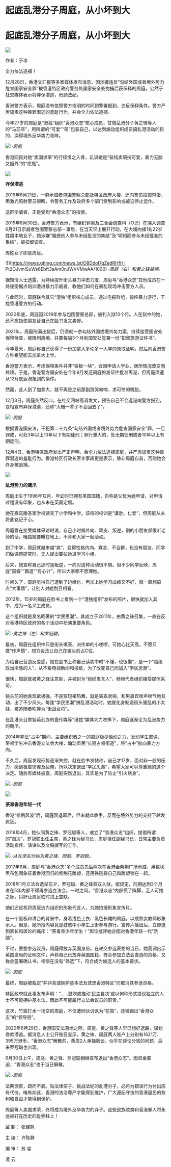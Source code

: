# 起底乱港分子周庭，从小坏到大

# 起底乱港分子周庭，从小坏到大

![](https://inews.gtimg.com/news_bt/O3-C6ebXqtbj_tORqdqalcOR5KxrtWlXC1vEPNJa2PEr4AA/1000)

作者：于冰

全力依法追捕！

12月28日，香港文汇报等多家媒体发布消息，因涉嫌违反“勾结外国或者境外势力危害国家安全罪”被香港特区政府警务处国家安全处拘捕后获保释的周庭，公然于社交媒体表示将弃保潜逃，罔顾法纪。

香港警方表示，周庭没有依照警方指明的时间到警署报到，违反保释条件。警方严厉谴责这种畏罪潜逃的羞耻行为，并会全力依法追捕。

今年27岁的周庭是“港独”组织“香港众志”核心成员，甘做乱港分子黄之锋等人的“马前卒”，用所谓的“可爱”“萌”包装自己，以达到煽动组织成员搞乱港活动的目的，深得境外反华势力青睐。

![](https://inews.gtimg.com/news_bt/Op5a6ypKcQ31QoWpe3gEPZK2ZPjgR9Y5_EV2xcUaXaz7cAA/1000)
_·周庭_

香港网民对她“卖国求荣”的行径恨之入骨，讥讽她是“装纯卖萌扮可爱，暴力无脑又媚外”的“花瓶”。

![](https://inews.gtimg.com/news_bt/O6dsDx1bZU74fTr7XDroJaG_6PfcqosF1qRW7U4VYHHhwAA/1000)

**弃保潜逃**

2019年6月21日，一群示威者包围警察总部及特区政府大楼，还向警员投掷鸡蛋，用激光照射警员眼睛，令警务工作及政府多个部门受到影响或被迫停止运作。

这群示威者，正是受到“香港众志”的指使。

2019年8月30日，香港警方表示，有组织罪案及三合会调查科（O记）在深入调查6月21日示威者包围警察总部一事后，在当天早上展开行动，在大埔拘捕1名22岁姓周本地女子，她涉嫌“煽惑他人参与未经批准的集结”及“明知而参与未经批准的集结”，被扣留调查。

周姓女子即是周庭。

![](https://inews.gtimg.com/news_bt/O8DdoI7qZedRHfH-
Pt2OJvmlSuWs6Ebft3aAm0nJWVVMwAA/1000) _·周庭（右）和黄之锋被捕。_

据知情人士透露，为持续提升街头暴力冲击力度，周庭与“香港众志”其他成员在一处秘密据点培训激进暴力示威者，教他们如何在暴乱现场冲击警方人员。

与此同时，周庭联合其它“港独”组织核心成员，通过电报群组，操控暴力游行，干扰香港警方的行动。

2020年底，周庭因2019年参与包围警察总部，被判入狱10个月。人在狱中的她，还不忘指使朋友替自己在脸书发文卖惨。

2021年，周庭刑满出狱后，仍须就一宗勾结外国或境外势力案，继续接受国安处保释候查，被限制离境，并要每隔3个月到国安处签署一份“扣留旅游证件书”。

今年夏天，周庭称自己获得了一份加拿大多伦多一大学的录取证明，然后向香港警方称希望能去加拿大上学。

香港警方表示，考虑保释条件并非“铁板一块”，会因申请人学业、居所情况改变而处理。于是，香港警方国安处在今年9月发还周庭旅游证件批准离港，但周庭须遵从12月底返港报到的条件。

然而，此人到了加拿大，就不再是之前那副哭哭啼啼、求可怜的嘴脸。

12月3日，周庭突然反口，在社交网站高调发文，预告自己不会返港向警方报到，变相宣布弃保潜逃，还称“大概一辈子不会回去了”。

![](https://inews.gtimg.com/news_bt/OlNTrB0AJvG3DYJjHQ6DsprNaIHEkVWEixG-0cLAFGCzkAA/1000)
_·周庭_

根据香港国安法，干犯第二十九条“勾结外国或者境外势力危害国家安全”罪，一旦罪成，可处3年以上10年以下有期徒刑；罪行重大的，处无期徒刑或者10年以上有期徒刑。

12月4日，香港特区政府发出严正声明，会全力依法追捕周庭，并严厉谴责这种畏罪潜逃的羞耻行为。香港特区行政长官李家超更是表示，除非周庭自首，否则她会终身被追捕。

![](https://inews.gtimg.com/news_bt/OxCylisinWjnqrfhUomzw7vrUsxDeO0eHaEgTsGYF-Y0UAA/1000)

**乱港势力的鹰爪**

周庭出生于1996年12月，年幼时已拥有英国国籍，自称是父母为她申请，对申请过程没有印象，也从未在英国定居。

她在嘉诺撒圣家学校读完了小学和中学。该校的校训是“谦逊、仁爱”，但周庭从未将此铭记于心。

周庭曾在接受媒体采访时说，自己小时候外向、顽皮、叛逆，别的小朋友都很听老师的话，唯独她要睡在地上，不肯和大家一起活动。

到了中学，周庭就越来越“疯”，变得性格内向、寡言、不合群，也没有朋友，同学们做课题研究时，无人提出要拉她进学习小组。

后来，她宣称自己那时是叛逆，一向对这种活动很不屑。但不少同学反映，周庭“孤僻”“霸道”“有心计”，所以大家都不愿理她。

时间久了，周庭觉得自己遭到了边缘化，再加上她学习成绩又不好，就一直想搞点“大事情”，让别人对她刮目相看。

2012年，15岁的周庭在脸书上看到一个“港独组织”发布的照片，很快就加入其中，成为一名义工成员。

这个组织就是臭名昭著的“学民思潮”。其成立于2011年，由黄之锋召集，一直在反对香港特区政府的各个活动中扮演重要角色。

![](https://inews.gtimg.com/news_bt/Omv3Id-2eFrE3XJ1iMc1a4OrgFGALsVbAdpRUtYAI28iUAA/1000)
_·黄之锋（左）和罗冠聪。_

最初，周庭在组织中只是街头填表、派传单的小喽啰。可她心比天高，不愿只做“传声筒”，想方设法让自己在镜头前占C位。

为给自己营造反差感，她在脸书上称自己读初中时“不懂，也很懒”，是一个“超级政治冷感的人”，从不看电视新闻和报纸，为了改变自己而加入“学民思潮”。

很快，周庭就被黄之锋注意到，并被封为“组织发言人”，频频代表组织接受媒体采访。

镜头前的她表现欲极强，不是穿短裙热舞，就是装乖卖萌，和男嘉宾嗲声嗲气地互动，出了不少风头。每逢“学民思潮”搞乱港活动时，她就化身制造街头骚乱的小太妹，被追随者吹捧为“街战女将”。

在乱港头目黎智英创办的壹传媒等“港独”媒体大力吹捧下，周庭逐渐沦为乱港势力的鹰爪。

2014年非法“占中”期间，主要组织者之一的周庭极尽煽动之力，发动学生罢课，带领学生冲击香港立法会大楼，煽动市民“长期占领街道”，将“占中”推向暴力方向。

不久后，周庭发现形势逐渐失控，就在脸书发帖称，自己才17岁，面对非一般的压力，感到极度彷徨及疲倦，所以决定退出“学民思潮”，希望大家可以尊重她的这个决定。随后有媒体披露，周庭突然退出，其实是为了防止“引火烧身”。

![](https://inews.gtimg.com/news_bt/O6wzZqD106Ud0y1XgR7ehGzdF5uebga3kzUIY9BuAJdsMAA/1000)
_·周庭_

![](https://inews.gtimg.com/news_bt/Oyfje966ZHWegAyKKad_twFjWrpepuJLupKuisZEcP5mMAA/1000)

**荼毒香港年轻一代**

香港“修例风波”后，周庭暂退幕后，但未就此收手，反而在境外势力的支持下越发疯狂。

2016年4月，她伙同黄之锋、罗冠聪等人，成立了“香港众志”组织，提倡所谓的“自决”，罗冠聪出任主席，黄之锋为秘书长，周庭担任副秘书长，日常主要负责活动宣传、演讲以及文稿撰写的工作。

![](https://inews.gtimg.com/news_bt/O7nwy5vWkONJ43mmESKghbLtfaiu0yxjBfjp2EUEsjigAAA/1000)
_·从左至右分别为黄之锋、周庭、罗冠聪。_

2017年6月，周庭与“香港众志”多个成员先后两次在香港金紫荆广场示威，用数块黑布包围象征着香港回归的紫荆花雕塑，还用铁链将自己和雕塑锁在一起。

2018年1月立法会选举前夕，罗冠聪、黄之锋双双入狱。按规定，刑期达到3个月者在5年内都不得再参选立法会。一时之间，“香港众志”内部慌了阵脚，乏人可推之际，只好让周庭临时顶上空缺。

他们还趁机将周庭选为组织的形象代言人，为她拍摄形象宣传片。

在一个黑板和讲台的背景中，身着浅色上衣、黑色长裙的周庭，以成熟女教师形象示人。但是，她所授内容竟是鼓惑中小学生上街参与游行。宣传片播出后，立即遭到家长和舆论的痛斥：“荼毒青少年学生！”舆论批评她企图对香港年轻一代“洗脑”。

不过，要想参选议员，周庭得放弃英国身份。在递交参选表格的当日，她高调出示英国当局的证明文件，声称自己已放弃英国国籍，符合参加立法会直选的资格，又称会签署确认书，相信在没有“筛选”下，符合成为候选人的基本要求。

![](https://inews.gtimg.com/news_bt/Ot4fW8fi91-gRKNPZ6XHsVB46Qwm9i_3sbYGU98unnEjkAA/1000)
_·周庭_

最终，周庭被裁定“并非真诚拥护基本法及效忠香港特区”而取消其参选资格。

特区政府就此事发布声明：“……鼓吹或推动‘民主自决’或以何种形式提议独立的人士不可能拥护基本法，因此不可能履行立法会议员的职责。”

这次，竹篮打水一场空的周庭，不仅遭同伙讥讽为“花瓶”，还被踢出“香港众志”的“领导层”。

2020年6月29日，香港国安法落地之际，周庭、黄之锋等人早已想好退路，谋划卷款潜逃。据消息人士公开账目显示，黄之锋、周庭两人账户上分别有1621万、395万港币。“香港众志”解散前，黄周2人单独密谈，似乎在谈论分钱的问题，后来罗冠聪也出现。

6月30日上午，周庭、黄之锋、罗冠聪相继宣布退出“香港众志”。因资金窘迫，“香港众志”也于当日解散。

![](https://inews.gtimg.com/news_bt/OrV2hjEF5925XWNiVkb4Ufm357_569OhLWIqwdRWCdefQAA/1000)
_·周庭_

法网恢恢，疏而不漏。钻法律空子、挑战法纪的乱港分子，必将为错误行为付出应有代价。唯有如此，香港的法治尊严才能得到维护，广大遵纪守法的香港居民的权利和自由才能得到保护。

周庭等人卖国求荣，终将成为境外反华势力的弃子。这些民族败类和香港罪人将永远被钉在历史的耻辱柱上！

监 制： 张建魁

主 编： 许陈静

编 审： 苏 睿

凌 云

